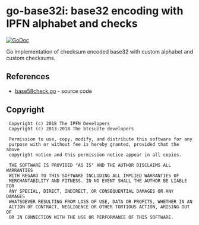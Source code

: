 # go-base32i: base32 encoding with IPFN alphabet and checks

[![GoDoc](https://godoc.org/github.com/ipfn/go-base32i/base32i?status.svg)](https://godoc.org/github.com/ipfn/go-base32i/base32i)

Go implementation of checksum encoded base32 with custom alphabet and custom checksums.

## References

* [base58check.go](https://github.com/btcsuite/btcutil/blob/master/base58/base58check.go) - source code

## Copyright

```
 Copyright (c) 2018 The IPFN Developers
 Copyright (c) 2013-2018 The btcsuite developers

 Permission to use, copy, modify, and distribute this software for any
 purpose with or without fee is hereby granted, provided that the above
 copyright notice and this permission notice appear in all copies.
 
 THE SOFTWARE IS PROVIDED "AS IS" AND THE AUTHOR DISCLAIMS ALL WARRANTIES
 WITH REGARD TO THIS SOFTWARE INCLUDING ALL IMPLIED WARRANTIES OF
 MERCHANTABILITY AND FITNESS. IN NO EVENT SHALL THE AUTHOR BE LIABLE FOR
 ANY SPECIAL, DIRECT, INDIRECT, OR CONSEQUENTIAL DAMAGES OR ANY DAMAGES
 WHATSOEVER RESULTING FROM LOSS OF USE, DATA OR PROFITS, WHETHER IN AN
 ACTION OF CONTRACT, NEGLIGENCE OR OTHER TORTIOUS ACTION, ARISING OUT OF
 OR IN CONNECTION WITH THE USE OR PERFORMANCE OF THIS SOFTWARE.
```
